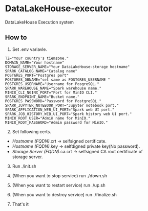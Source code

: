 # DataLakeHouse-executor
DataLakeHouse Execution system

## How to 

1. Set .env variavle.  
```
TZ="Your country's tiemzone."
DOMAIN_NAME="Your hostname"
STORAGE_SERVER_NAME="Your DataLakeHouse-storage hostname"
SPARK_CATALOG_NAME="Catalog name"
POSTGRES_PORT="Postgres port"
POSTGRES_DBNAME="set same as POSTGRES_USERNAME "
POSTGRES_USERNAME="Username for PosgreSQL."
SPARK_WAREHOUSE_NAME="Spark warehouse name."
MINIO_CLI_NGINX_PORT="Port for MinIO CLI."
SPARK_ENDPOINT_NAME="Bucket name."
POSTGRES_PASSWORD="Password for PostgreSQL."
SPARK_JUPYTER_NOTEBOOK_PORT="Jupyter notebook port."
SPARK_APPLICATION_WEB_UI_PORT="Spark web UI port."
SPARK_JOB_HISTORY_WEB_UI_PORT="Spark history web UI port."
MINIO_ROOT_USER="Admin name for MinIO."
MINIO_ROOT_PASSWORD="Admin password for MinIO."
```

2. Set following certs.
  - *Hostname (FQDN)*.crt -> selfsigned certificate. 
  - *Hostname (FQDN)*.key -> selfdigned private key(No password).
  - *Storage Server (FQDN)*.ca.crt -> selfsigned CA root certificate of storage server.

3. Run ./init.sh

4. (When you want to stop service) run ./down.sh

5. (When you want to restart service) run ./up.sh

6. (When you want to destroy service) run ./finalize.sh

7. That's it 

